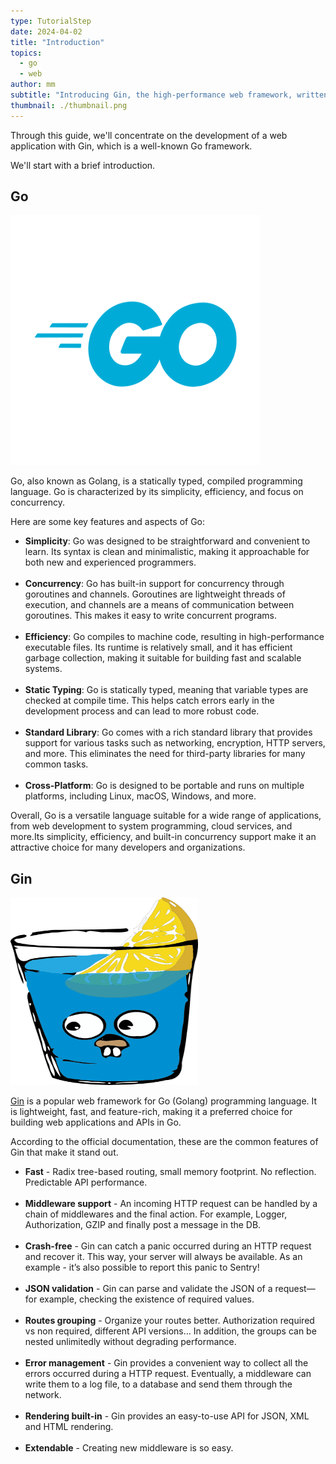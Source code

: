 ```yaml
---
type: TutorialStep
date: 2024-04-02
title: "Introduction"
topics:
  - go
  - web
author: mm
subtitle: "Introducing Gin, the high-performance web framework, written in Go"
thumbnail: ./thumbnail.png
---
```


Through this guide, we'll concentrate on the development of a web application with Gin, which is a well-known Go framework.

We'll start with a brief introduction.

## Go

<img src="./images/golang.svg" height="400" width="400">

Go,
also known as Golang, is a statically typed,
compiled programming language.
Go is characterized by its simplicity,
efficiency, and focus on concurrency.

Here are some key features and aspects of Go:

- **Simplicity**: Go was designed to be straightforward and convenient to learn. Its syntax is clean and minimalistic, making it approachable for both new and experienced programmers.
  <br><br>
- **Concurrency**: Go has built-in support for concurrency through goroutines and channels. Goroutines are lightweight threads of execution, and channels are a means of communication between goroutines. This makes it easy to write concurrent programs.
  <br><br>
- **Efficiency**: Go compiles to machine code, resulting in high-performance executable files. Its runtime is relatively small, and it has efficient garbage collection, making it suitable for building fast and scalable systems.
  <br><br>
- **Static Typing**: Go is statically typed, meaning that variable types are checked at compile time. This helps catch errors early in the development process and can lead to more robust code.
  <br><br>
- **Standard Library**: Go comes with a rich standard library that provides support for various tasks such as networking, encryption, HTTP servers, and more. This eliminates the need for third-party libraries for many common tasks.
  <br><br>
- **Cross-Platform**: Go is designed to be portable and runs on multiple platforms, including Linux, macOS, Windows, and more.

Overall, Go is a versatile language suitable for a wide range of applications,
from web development to system programming, cloud services, and more.Its simplicity, efficiency,
and built-in concurrency support make it an attractive choice for many developers and organizations.

## Gin

<img src="./images/golang_gin.png" height="300" width="300">

[Gin](https://gin-gonic.com/) is a popular web framework for Go (Golang) programming language.
It is lightweight, fast, and feature-rich, making it a preferred choice for building web applications and APIs in Go.

According to the official documentation, these are the common features of Gin that make it stand out.

- **Fast** - Radix tree-based routing, small memory footprint. No reflection. Predictable API performance.
  <br><br>
- **Middleware support** - An incoming HTTP request can be handled by a chain of middlewares and the final action. For example, Logger, Authorization, GZIP and finally post a message in the DB.
  <br><br>
- **Crash-free** - Gin can catch a panic occurred during an HTTP request and recover it. This way, your server will always be available. As an example - it’s also possible to report this panic to Sentry!
  <br><br>
- **JSON validation** - Gin can parse and validate the JSON of a request—for example, checking the existence of required values.
  <br><br>
- **Routes grouping** - Organize your routes better. Authorization required vs non required, different API versions… In addition, the groups can be nested unlimitedly without degrading performance.
  <br><br>
- **Error management** - Gin provides a convenient way to collect all the errors occurred during a HTTP request. Eventually, a middleware can write them to a log file, to a database and send them through the network.
  <br><br>
- **Rendering built-in** - Gin provides an easy-to-use API for JSON, XML and HTML rendering.
  <br><br>
- **Extendable** - Creating new middleware is so easy.
